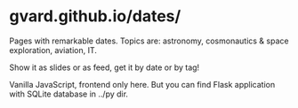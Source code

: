 # gvard.github.io/dates/

Pages with remarkable dates. Topics are: astronomy, cosmonautics & space exploration, aviation, IT.

Show it as slides or as feed, get it by date or by tag!

Vanilla JavaScript, frontend only here. But you can find Flask application with
SQLite database in ../py dir.